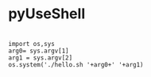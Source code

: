 # pyUseShell

###
<pre><code>
import os,sys
arg0= sys.argv[1]
arg1 = sys.argv[2]
os.system('./hello.sh '+arg0+' '+arg1)
</code></pre>
